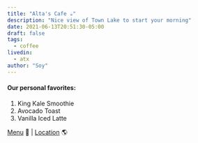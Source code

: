 ```yaml
---
title: "Alta's Cafe ☕️"
description: "Nice view of Town Lake to start your morning"
date: 2021-06-13T20:51:30-05:00
draft: false
tags:
  - coffee
livedin:
  - atx
author: "Soy"
---
```


#### Our personal favorites:

1. King Kale Smoothie
2. Avocado Toast
3. Vanilla Iced Latte

[Menu](http://altascafe.com/menu-1) 📖  |  [Location](https://goo.gl/maps/pQ24YW7MG95ZXx1m6) 🌎
